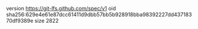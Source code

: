 version https://git-lfs.github.com/spec/v1
oid sha256:629e4e61e87dcc61411d9dbb57bb5b928918bba98392227dd43718370df9389e
size 2822
